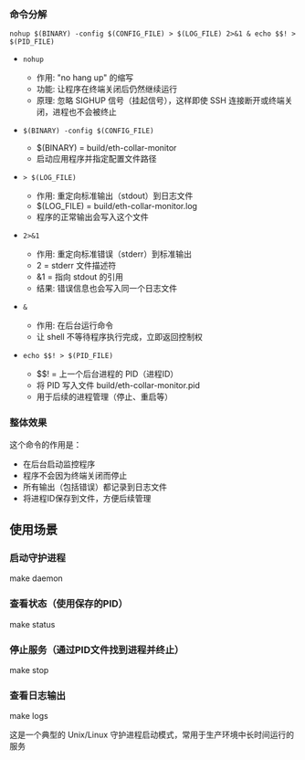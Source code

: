 ### 命令分解
```
nohup $(BINARY) -config $(CONFIG_FILE) > $(LOG_FILE) 2>&1 & echo $$! > $(PID_FILE)

```
- `nohup`
  - 作用: "no hang up" 的缩写
  - 功能: 让程序在终端关闭后仍然继续运行
  - 原理: 忽略 SIGHUP 信号（挂起信号），这样即使 SSH 连接断开或终端关闭，进程也不会被终止

- `$(BINARY) -config $(CONFIG_FILE)`
  - $(BINARY) = build/eth-collar-monitor
  - 启动应用程序并指定配置文件路径

- `> $(LOG_FILE)`
  - 作用: 重定向标准输出（stdout）到日志文件
  - $(LOG_FILE) = build/eth-collar-monitor.log
  - 程序的正常输出会写入这个文件

- `2>&1`
  - 作用: 重定向标准错误（stderr）到标准输出
  - 2 = stderr 文件描述符
  - &1 = 指向 stdout 的引用
  - 结果: 错误信息也会写入同一个日志文件

- `&`
  - 作用: 在后台运行命令
  - 让 shell 不等待程序执行完成，立即返回控制权

- `echo $$! > $(PID_FILE)`
  - $$! = 上一个后台进程的 PID（进程ID）
  - 将 PID 写入文件 build/eth-collar-monitor.pid
  - 用于后续的进程管理（停止、重启等）

### 整体效果
这个命令的作用是：
- 在后台启动监控程序
- 程序不会因为终端关闭而停止
- 所有输出（包括错误）都记录到日志文件
- 将进程ID保存到文件，方便后续管理

## 使用场景

### 启动守护进程
make daemon

### 查看状态（使用保存的PID）
make status

### 停止服务（通过PID文件找到进程并终止）
make stop

### 查看日志输出
make logs

这是一个典型的 Unix/Linux 守护进程启动模式，常用于生产环境中长时间运行的服务



